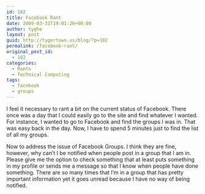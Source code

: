 ```yaml
---
id: 182
title: Facebook Rant
date: 2009-03-31T19:01:26+00:00
author: tyghe
layout: post
guid: http://tygertown.us/blog/?p=182
permalink: /facebook-rant/
original_post_id:
  - 182
categories:
  - Rants
  - Technical Computing
tags:
  - facebook
  - groups
---
```

I feel it necessary to rant a bit on the current status of Facebook. There once was a day that I could easily go to the site and find whatever I wanted. For instance, I wanted to go to Facebook and find the groups I was in. That was easy back in the day. Now, I have to spend 5 minutes just to find the list of all my groups.

Now to address the issue of Facebook Groups. I think they are fine, however, why can&#8217;t I be notified when people post in a group that I am in. Please give me the option to check something that at least puts something in my profile or sends me a message so that I know when people have done something. There are so many times that I&#8217;m in a group that has pretty important information yet it goes unread because I have no way of being notified.
